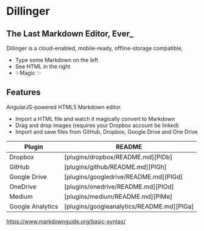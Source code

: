 # Dillinger

## The Last Markdown Editor, Ever_

Dillinger is a cloud-enabled, mobile-ready, offline-storage compatible,

- Type some Markdown on the left
- See HTML in the right
- ✨Magic ✨

## Features

AngularJS-powered HTML5 Markdown editor.

- Import a HTML file and watch it magically convert to Markdown
- Drag and drop images (requires your Dropbox account be linked)
- Import and save files from GitHub, Dropbox, Google Drive and One Drive




| Plugin | README |
| ------ | ------ |
| Dropbox | [plugins/dropbox/README.md][PlDb] |
| GitHub | [plugins/github/README.md][PlGh] |
| Google Drive | [plugins/googledrive/README.md][PlGd] |
| OneDrive | [plugins/onedrive/README.md][PlOd] |
| Medium | [plugins/medium/README.md][PlMe] |
| Google Analytics | [plugins/googleanalytics/README.md][PlGa] |

https://www.markdownguide.org/basic-syntax/
